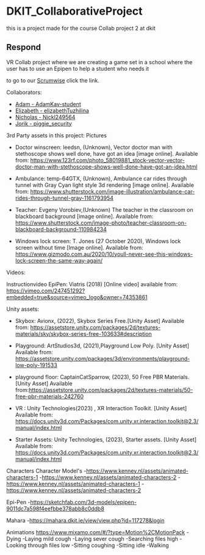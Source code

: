 # DKIT_CollaborativeProject
this is a project made for the course Collab project 2 at dkit

## Respond

VR Collab project where we are creating a game set in a school where the user has to use an Epipen to help a student who needs it 


to go to our [Scrumwise](https://www.scrumwise.com/scrum/#/backlog/project/l7-8-avr2-2022-23-respond-vr-sim/id-31429-88006-6) click the link.

Collaborators:
- [Adam - AdamKav-student](https://github.com/AdamKav-student)
- [Elizabeth - elizabethTuzhilina](https://github.com/elizabethTuzhilina)
- [Nicholas - Nickl249564](https://github.com/Nickl249564)
- [Jorik - piggie_security](https://github.com/PiggieSecurity)



3rd Party assets in this project:
Pictures
- Doctor winscreen: leedsn, (Unknown), Vector doctor man with stethoscope shows well done, have got an idea [image online]. Available from: https://www.123rf.com/photo_58019881_stock-vector-vector-doctor-man-with-stethoscope-shows-well-done-have-got-an-idea.html  ​

- Ambulance: temp-64GTX, (Unknown), Ambulance car rides through tunnel with Gray Cyan light style 3d rendering [image online]. Available from: https://www.shutterstock.com/image-illustration/ambulance-car-rides-through-tunnel-gray-1161793954​

- Teacher: Evgeny Vorobiev,(Unknown) The teacher in the classroom on blackboard background [image online]. Available from: https://www.shutterstock.com/image-photo/teacher-classroom-on-blackboard-background-110984234 

- Windows lock screen: T. Jones (27 October 2020), Windows lock screen without time [Image online]. Available from: https://www.gizmodo.com.au/2020/10/youll-never-see-this-windows-lock-screen-the-same-way-again/  

Videos:

Instructionvideo EpiPen:  Viatris (2018) [Online video] available from: https://vimeo.com/247451292?embedded=true&source=vimeo_logo&owner=74353861

Unity assets:
- Skybox: Avionx, (2022), Skybox Series Free.[Unity Asset] Available from: https://assetstore.unity.com/packages/2d/textures-materials/sky/skybox-series-free-103633#description 

- Playground: ArtStudios3d, (2021),Playground Low Poly. [Unity Asset] Available from: https://assetstore.unity.com/packages/3d/environments/playground-low-poly-191533

- playground floor: CaptainCatSparrow, (2023), 50 Free PBR Materials. [Unity Asset] Available from:https://assetstore.unity.com/packages/2d/textures-materials/50-free-pbr-materials-242760

- VR : Unity Technologies(2023) , XR Interaction Toolkit.  [Unity Asset] Available from: https://docs.unity3d.com/Packages/com.unity.xr.interaction.toolkit@2.3/manual/index.html

- Starter Assets: Unity Technologies, (2023), Starter assets. [Unity Asset] Available from:  https://docs.unity3d.com/Packages/com.unity.xr.interaction.toolkit@2.3/manual/index.html 

Characters
Character Model's
-https://www.kenney.nl/assets/animated-characters-1 
-https://www.kenney.nl/assets/animated-characters-2 
-https://www.kenney.nl/assets/animated-characters-1 
-https://www.kenney.nl/assets/animated-characters-2

Epi-Pen
-https://sketchfab.com/3d-models/epipen-9011dc7a598f4eefbbe378abb8c0ddb8 

Mahara 
-https://mahara.dkit.ie/view/view.php?id=117278&login 

Animations
https://www.mixamo.com/#/?type=Motion%2CMotionPack
-Dying
-Laying mild cough
-Laying sever cough
-Searching files high
-Looking through files low
-Sitting coughing
-Sitting idle
-Walking



